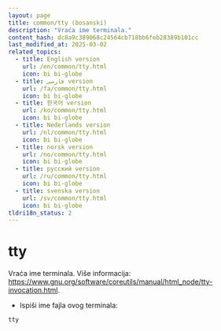 ```yaml
---
layout: page
title: common/tty (bosanski)
description: "Vraća ime terminala."
content_hash: dc8a9c389068c24564cb718bb6feb28389b101cc
last_modified_at: 2025-03-02
related_topics:
  - title: English version
    url: /en/common/tty.html
    icon: bi bi-globe
  - title: فارسی version
    url: /fa/common/tty.html
    icon: bi bi-globe
  - title: 한국어 version
    url: /ko/common/tty.html
    icon: bi bi-globe
  - title: Nederlands version
    url: /nl/common/tty.html
    icon: bi bi-globe
  - title: norsk version
    url: /no/common/tty.html
    icon: bi bi-globe
  - title: русский version
    url: /ru/common/tty.html
    icon: bi bi-globe
  - title: svenska version
    url: /sv/common/tty.html
    icon: bi bi-globe
tldri18n_status: 2
---
```

# tty

Vraća ime terminala.
Više informacija: <https://www.gnu.org/software/coreutils/manual/html_node/tty-invocation.html>.

- Ispiši ime fajla ovog terminala:

`tty`
